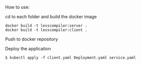 How to use:

cd to each folder and build the docker image
```
docker build -t lesscompiler:server .
docker build -t lesscompiler:client .
```
Push to docker repository


Deploy the application

```
$ kubectl apply -f client.yaml Deployment.yaml service.yaml

```